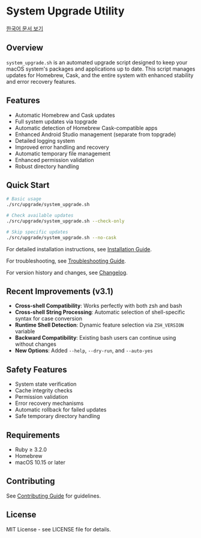 # System Upgrade Utility

[한국어 문서 보기](README.kr.md)

## Overview

`system_upgrade.sh` is an automated upgrade script designed to keep your macOS system's packages and applications up to date. This script manages updates for Homebrew, Cask, and the entire system with enhanced stability and error recovery features.

## Features

- Automatic Homebrew and Cask updates
- Full system updates via topgrade
- Automatic detection of Homebrew Cask-compatible apps
- Enhanced Android Studio management (separate from topgrade)
- Detailed logging system
- Improved error handling and recovery
- Automatic temporary file management
- Enhanced permission validation
- Robust directory handling

## Quick Start

```bash
# Basic usage
./src/upgrade/system_upgrade.sh

# Check available updates
./src/upgrade/system_upgrade.sh --check-only

# Skip specific updates
./src/upgrade/system_upgrade.sh --no-cask
```

For detailed installation instructions, see [Installation Guide](../common/INSTALLATION.md).

For troubleshooting, see [Troubleshooting Guide](TROUBLESHOOTING.md).

For version history and changes, see [Changelog](CHANGELOG.md).

## Recent Improvements (v3.1)

- **Cross-shell Compatibility**: Works perfectly with both zsh and bash
- **Cross-shell String Processing**: Automatic selection of shell-specific syntax for case conversion
- **Runtime Shell Detection**: Dynamic feature selection via `ZSH_VERSION` variable
- **Backward Compatibility**: Existing bash users can continue using without changes
- **New Options**: Added `--help`, `--dry-run`, and `--auto-yes`

## Safety Features

- System state verification
- Cache integrity checks
- Permission validation
- Error recovery mechanisms
- Automatic rollback for failed updates
- Safe temporary directory handling

## Requirements

- Ruby ≥ 3.2.0
- Homebrew
- macOS 10.15 or later

## Contributing

See [Contributing Guide](../common/CONTRIBUTING.md) for guidelines.

## License

MIT License - see LICENSE file for details.
